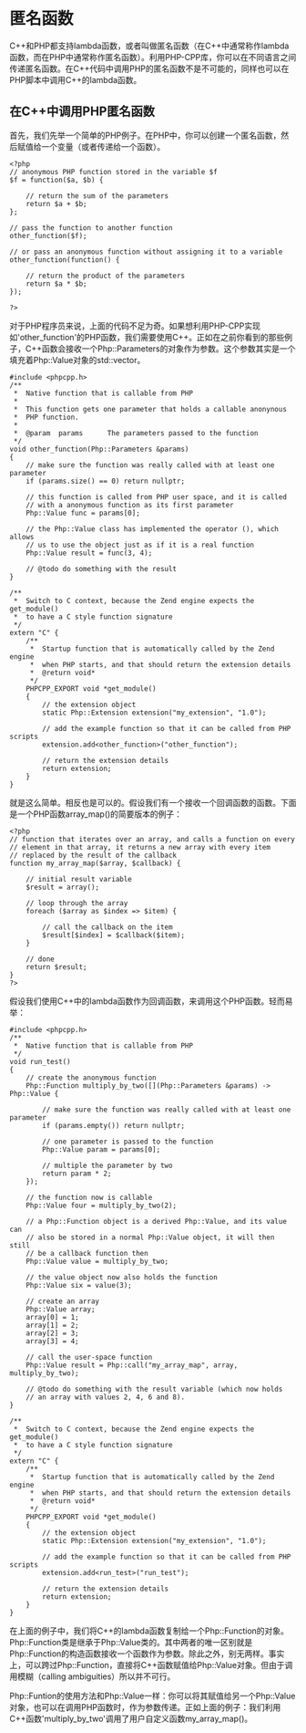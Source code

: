 # 匿名函数
C++和PHP都支持lambda函数，或者叫做匿名函数（在C++中通常称作lambda函数，而在PHP中通常称作匿名函数）。利用PHP-CPP库，你可以在不同语言之间传递匿名函数。在C++代码中调用PHP的匿名函数不是不可能的，同样也可以在PHP脚本中调用C++的lambda函数。

## 在C++中调用PHP匿名函数
首先，我们先举一个简单的PHP例子。在PHP中，你可以创建一个匿名函数，然后赋值给一个变量（或者传递给一个函数）。

```
<?php
// anonymous PHP function stored in the variable $f
$f = function($a, $b) {

    // return the sum of the parameters
    return $a + $b;
};

// pass the function to another function
other_function($f);

// or pass an anonymous function without assigning it to a variable
other_function(function() {

    // return the product of the parameters
    return $a * $b;
});

?>
```

对于PHP程序员来说，上面的代码不足为奇。如果想利用PHP-CPP实现如'other_function'的PHP函数，我们需要使用C++。正如在之前你看到的那些例子，C++函数会接收一个Php::Parameters的对象作为参数。这个参数其实是一个填充着Php::Value对象的std::vector。

```
#include <phpcpp.h>
/**
 *  Native function that is callable from PHP
 *
 *  This function gets one parameter that holds a callable anonynous
 *  PHP function.
 *
 *  @param  params      The parameters passed to the function
 */
void other_function(Php::Parameters &params)
{
    // make sure the function was really called with at least one parameter
    if (params.size() == 0) return nullptr;

    // this function is called from PHP user space, and it is called
    // with a anonymous function as its first parameter
    Php::Value func = params[0];

    // the Php::Value class has implemented the operator (), which allows
    // us to use the object just as if it is a real function
    Php::Value result = func(3, 4);

    // @todo do something with the result
}

/**
 *  Switch to C context, because the Zend engine expects the get_module()
 *  to have a C style function signature
 */
extern "C" {
    /**
     *  Startup function that is automatically called by the Zend engine
     *  when PHP starts, and that should return the extension details
     *  @return void*
     */
    PHPCPP_EXPORT void *get_module() 
    {
        // the extension object
        static Php::Extension extension("my_extension", "1.0");

        // add the example function so that it can be called from PHP scripts
        extension.add<other_function>("other_function");

        // return the extension details
        return extension;
    }
}
```

就是这么简单。相反也是可以的。假设我们有一个接收一个回调函数的函数。下面是一个PHP函数array_map()的简要版本的例子：

```
<?php
// function that iterates over an array, and calls a function on every
// element in that array, it returns a new array with every item
// replaced by the result of the callback
function my_array_map($array, $callback) {

    // initial result variable
    $result = array();

    // loop through the array
    foreach ($array as $index => $item) {

        // call the callback on the item
        $result[$index] = $callback($item);
    }

    // done
    return $result;
}
?>
```

假设我们使用C++中的lambda函数作为回调函数，来调用这个PHP函数。轻而易举：

```
#include <phpcpp.h>
/**
 *  Native function that is callable from PHP
 */
void run_test()
{
    // create the anonymous function
    Php::Function multiply_by_two([](Php::Parameters &params) -> Php::Value {

        // make sure the function was really called with at least one parameter
        if (params.empty()) return nullptr;

        // one parameter is passed to the function
        Php::Value param = params[0];

        // multiple the parameter by two
        return param * 2;
    });

    // the function now is callable
    Php::Value four = multiply_by_two(2);

    // a Php::Function object is a derived Php::Value, and its value can 
    // also be stored in a normal Php::Value object, it will then still 
    // be a callback function then
    Php::Value value = multiply_by_two;

    // the value object now also holds the function
    Php::Value six = value(3);

    // create an array
    Php::Value array;
    array[0] = 1;
    array[1] = 2;
    array[2] = 3;
    array[3] = 4;

    // call the user-space function
    Php::Value result = Php::call("my_array_map", array, multiply_by_two);

    // @todo do something with the result variable (which now holds
    // an array with values 2, 4, 6 and 8).
}

/**
 *  Switch to C context, because the Zend engine expects the get_module()
 *  to have a C style function signature
 */
extern "C" {
    /**
     *  Startup function that is automatically called by the Zend engine
     *  when PHP starts, and that should return the extension details
     *  @return void*
     */
    PHPCPP_EXPORT void *get_module() 
    {
        // the extension object
        static Php::Extension extension("my_extension", "1.0");

        // add the example function so that it can be called from PHP scripts
        extension.add<run_test>("run_test");

        // return the extension details
        return extension;
    }
}
```

在上面的例子中，我们将C++的lambda函数复制给一个Php::Function的对象。Php::Function类是继承于Php::Value类的。其中两者的唯一区别就是Php::Function的构造函数接收一个函数作为参数。除此之外，别无两样。事实上，可以跨过Php::Function，直接将C++函数赋值给Php::Value对象。但由于调用模糊（calling ambiguities）所以并不可行。

Php::Funtion的使用方法和Php::Value一样：你可以将其赋值给另一个Php::Value对象，也可以在调用PHP函数时，作为参数传递。正如上面的例子：我们利用C++函数'multiply_by_two'调用了用户自定义函数my_array_map()。















